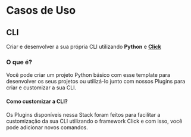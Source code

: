 
# **Casos de Uso**

## **CLI**

Criar e desenvolver a sua própria CLI utilizando **Python** e [**Click**](https://click.palletsprojects.com/en/8.1.x/)

### **O que é?**
Você pode criar um projeto Python básico com esse template para desenvolver os seus projetos ou utilizá-lo junto com nossos Plugins para criar e customizar a sua CLI.

#### **Como customizar a CLI?** 

Os Plugins disponíveis nessa Stack foram feitos para facilitar a customização da sua CLI utilizando o framework Click e com isso, você pode adicionar novos comandos. 
